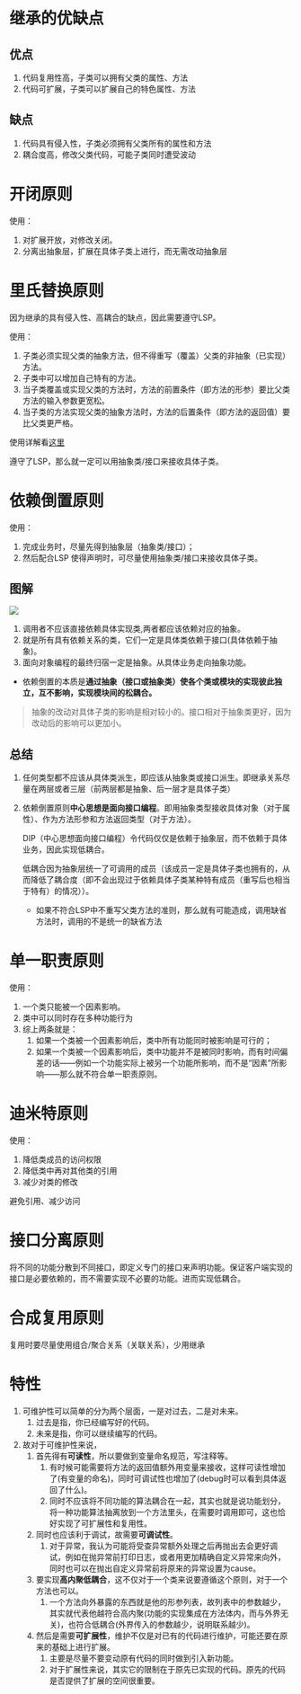 # 继承的优缺点

## 优点

1. 代码复用性高，子类可以拥有父类的属性、方法
2. 代码可扩展，子类可以扩展自己的特色属性、方法

## 缺点

1. 代码具有侵入性，子类必须拥有父类所有的属性和方法
2. 耦合度高，修改父类代码，可能子类同时遭受波动

# 开闭原则

使用：

1. 对扩展开放，对修改关闭。
2. 分离出抽象层，扩展在具体子类上进行，而无需改动抽象层



# 里氏替换原则

因为继承的具有侵入性、高耦合的缺点，因此需要遵守LSP。

使用：

1. 子类必须实现父类的抽象方法，但不得重写（覆盖）父类的非抽象（已实现）方法。
2. 子类中可以增加自己特有的方法。
3. 当子类覆盖或实现父类的方法时，方法的前置条件（即方法的形参）要比父类方法的输入参数更宽松。
4. 当子类的方法实现父类的抽象方法时，方法的后置条件（即方法的返回值）要比父类更严格。

使用详解看[这里](https://www.cnblogs.com/o-andy-o/p/10315188.html)

遵守了LSP，那么就一定可以用抽象类/接口来接收具体子类。

# 依赖倒置原则

使用：

1. 完成业务时，尽量先得到抽象层（抽象类/接口）；
1. 然后配合LSP 使得声明时，可尽量使用抽象类/接口来接收具体子类。

## 图解

![](https://img-blog.csdnimg.cn/20201118123358462.png?x-oss-process=image/watermark,type_ZmFuZ3poZW5naGVpdGk,shadow_10,text_aHR0cHM6Ly9ibG9nLmNzZG4ubmV0L3dlaXhpbl80NDgyOTkzMA==,size_16,color_FFFFFF,t_70#pic_center)

1. 调用者不应该直接依赖具体实现类,两者都应该依赖对应的抽象。
2. 就是所有具有依赖关系的类，它们一定是具体类依赖于接口(具体依赖于抽象)。
3. 面向对象编程的最终归宿一定是抽象。从具体业务走向抽象功能。

- 依赖倒置的本质是**通过抽象（接口或抽象类）使各个类或模块的实现彼此独立，互不影响，实现模块间的松耦合。**

> 抽象的改动对具体子类的影响是相对较小的。接口相对于抽象类更好，因为改动后的影响可以更加小。



## 总结

1. 任何类型都不应该从具体类派生，即应该从抽象类或接口派生。即继承关系尽量在两层或者三层（前两层都是抽象、后一层才是具体子类）

2. 依赖倒置原则**中心思想是面向接口编程**。即用抽象类型接收具体对象（对于属性）、作为方法形参和方法返回类型（对于方法）。

    DIP（中心思想面向接口编程）令代码仅仅是依赖于抽象层，而不依赖于具体业务，因此实现低耦合。

    低耦合因为抽象层统一了可调用的成员（该成员一定是具体子类也拥有的，从而降低了耦合度（即不会出现过于依赖具体子类某种特有成员（重写后也相当于特有）的情况））。

    - 如果不符合LSP中不重写父类方法的准则，那么就有可能造成，调用缺省方法时，调用的不是统一的缺省方法

# 单一职责原则

使用：

1. 一个类只能被一个因素影响。
2. 类中可以同时存在多种功能行为
3. 综上两条就是：
    1. 如果一个类被一个因素影响后，类中所有功能同时被影响是可行的；
    2. 如果一个类被一个因素影响后，类中功能并不是被同时影响，而有时间偏差的话——例如一个功能实际上被另一个功能所影响，而不是“因素”所影响——那么就不符合单一职责原则。



# 迪米特原则

使用：

1. 降低类成员的访问权限
2. 降低类中再对其他类的引用
3. 减少对类的修改

避免引用、减少访问



# 接口分离原则

将不同的功能分散到不同接口，即定义专门的接口来声明功能。保证客户端实现的接口是必要依赖的，而不需要实现不必要的功能。进而实现低耦合。



# 合成复用原则

复用时要尽量使用组合/聚合关系（关联关系），少用继承





# 特性

1. 可维护性可以简单的分为两个层面，一是对过去，二是对未来。
    1. 过去是指，你已经编写好的代码。
    2. 未来是指，你可以继续编写的代码。
2. 故对于可维护性来说，
    1. 首先得有**可读性**，所以要做到变量命名规范，写注释等。
        1. 有时候可能需要将方法的返回值额外用变量来接收，这样可读性增加了(有变量的命名)，同时可调试性也增加了(debug时可以看到具体返回了什么)。
        2. 同时不应该将不同功能的算法耦合在一起，其实也就是说功能划分，将一种功能算法抽离放到一个方法里头，在需要时调用即可，这也恰好实现了可扩展性和复用性。
    2. 同时也应该利于调试，故需要**可调试性**。
        1. 对于异常，我认为可能将受查异常额外处理之后再抛出去会更好调试，例如在抛异常前打印日志，或者用更加精确自定义异常来向外，同时也可以在抛出自定义异常前将原来的异常设置为cause。
    3. 要实现**高内聚低耦合**，这不仅对于一个类来说要遵循这个原则，对于一个方法也可以。
        1. 一个方法向外暴露的东西就是他的形参列表，故列表中的参数越少，其实就代表他越符合高内聚(功能的实现集成在方法体内，而与外界无关)，也符合低耦合(外界传入的参数越少，说明联系越少)。
    4. 然后是需要**可扩展性**，维护不仅是对已有的代码进行维护，可能还要在原来的基础上进行扩展。
        1. 主要是尽量不要变动原有代码的同时做到引入新功能。
        2. 对于扩展性来说，其实它的限制在于原先已实现的代码。原先的代码是否提供了扩展的空间很重要。
